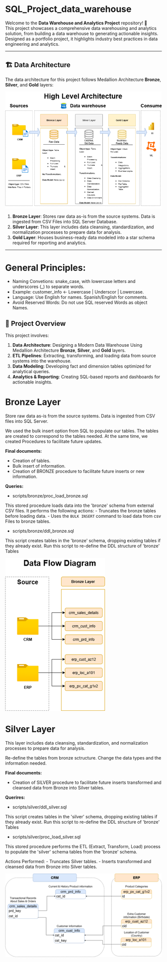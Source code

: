 # SQL_Project_data_warehouse

Welcome to the **Data Warehouse and Analytics Project** repository! 🚀  
This project showcases a comprehensive data warehousing and analytics solution, from building a data warehouse to generating actionable insights. Designed as a portfolio project, it highlights industry best practices in data engineering and analytics.

---

## 🏗️ Data Architecture

The data architecture for this project follows Medallion Architecture **Bronze**, **Silver**, and **Gold** layers:

![Data Architecture](images/Design_Data_Architecture.png)


1. **Bronze Layer**: Stores raw data as-is from the source systems. Data is ingested from CSV Files into SQL Server Database.
2. **Silver Layer**: This layer includes data cleansing, standardization, and normalization processes to prepare data for analysis.
3. **Gold Layer**: Houses business-ready data modeled into a star schema required for reporting and analytics.

---

# General Principles:

- Naming Convetions: snake_case, with lowercase letters and underscores (_) to separate words. 
- Example: customer_info ← Lowercase | Underscor | Lowercase.
- Language: Use English for names. Spanish/English for comments.
- Avoid Reserved Words: Do not use SQL reserved Words as object Names.

## 📖 Project Overview

This project involves:

1. **Data Architecture**: Designing a Modern Data Warehouse Using Medallion Architecture **Bronze**, **Silver**, and **Gold** layers.
2. **ETL Pipelines**: Extracting, transforming, and loading data from source systems into the warehouse.
3. **Data Modeling**: Developing fact and dimension tables optimized for analytical queries.
4. **Analytics & Reporting**: Creating SQL-based reports and dashboards for actionable insights.

# **Bronze Layer** 

Store raw data as-is from the source systems. Data is ingested from CSV files into SQL Server.

We used the bulk insert option from SQL to populate our tables. The tables are created to correspond to the tables needed. At the same time, we created Procedures to facilitate future updates.

**Final documents:**
- Creation of tables.
- Bulk insert of information.
- Creation of BRONZE procedure to facilitate future inserts or new information.

**Queries:**
- scripts/bronze/proc_load_bronze.sql

This stored procedure loads data into the 'bronze' schema from external CSV files. It performs the following actions:
    - Truncates the bronze tables before loading data.
    - Uses the `BULK INSERT` command to load data from csv Files to bronze tables.
 

- scripts/bronze/ddl_bronze.sql

This script creates tables in the 'bronze' schema, dropping existing tables if they already exist. Run this script to re-define the DDL structure of 'bronze' Tables

![Data_Bronze](images/data_flow_diagram_bronze.png)

# **Silver Layer** 

This layer includes data cleansing, standardization, and normalization processes to prepare data for analysis.

Re-define the tables from bronze sctructure. Change the data types and the information needed.

**Final documents:**

- Creation of SILVER procedure to facilitate future inserts transformed and cleansed data from Bronze into Silver tables.

**Querires:**

 - scripts/silver/ddl_silver.sql

This script creates tables in the 'silver' schema, dropping existing tables if they already exist. Run this script to re-define the DDL structure of 'bronze' Tables

- scripts/silver/proc_load_silver.sql 
    
 This stored procedure performs the ETL (Extract, Transform, Load) process to populate the 'silver' schema tables from the 'bronze' schema.
 
Actions Performed:
		- Truncates Silver tables.
		- Inserts transformed and cleansed data from Bronze into Silver tables.
  
![Data_Silver](images/data_flow_diagram_silver.png)

